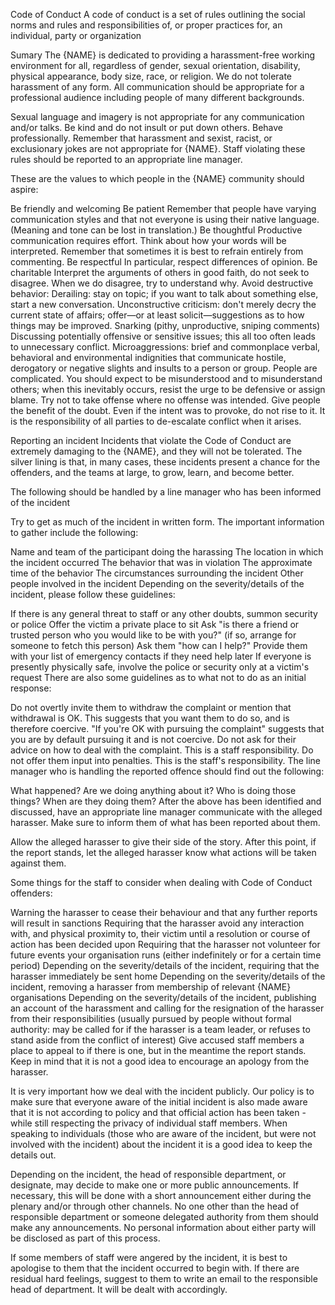 Code of Conduct
A code of conduct is a set of rules outlining the social norms and rules and responsibilities of, or proper practices for, an individual, party or organization

Sumary
The {NAME} is dedicated to providing a harassment-free working environment for all, regardless of gender, sexual orientation, disability, physical appearance, body size, race, or religion. We do not tolerate harassment of any form. All communication should be appropriate for a professional audience including people of many different backgrounds.

Sexual language and imagery is not appropriate for any communication and/or talks. Be kind and do not insult or put down others. Behave professionally. Remember that harassment and sexist, racist, or exclusionary jokes are not appropriate for {NAME}. Staff violating these rules should be reported to an appropriate line manager.

These are the values to which people in the {NAME} community should aspire:

Be friendly and welcoming
Be patient
Remember that people have varying communication styles and that not everyone is using their native language. (Meaning and tone can be lost in translation.)
Be thoughtful
Productive communication requires effort. Think about how your words will be interpreted.
Remember that sometimes it is best to refrain entirely from commenting.
Be respectful
In particular, respect differences of opinion.
Be charitable
Interpret the arguments of others in good faith, do not seek to disagree.
When we do disagree, try to understand why.
Avoid destructive behavior:
Derailing: stay on topic; if you want to talk about something else, start a new conversation.
Unconstructive criticism: don't merely decry the current state of affairs; offer—or at least solicit—suggestions as to how things may be improved.
Snarking (pithy, unproductive, sniping comments)
Discussing potentially offensive or sensitive issues; this all too often leads to unnecessary conflict.
Microaggressions: brief and commonplace verbal, behavioral and environmental indignities that communicate hostile, derogatory or negative slights and insults to a person or group.
People are complicated. You should expect to be misunderstood and to misunderstand others; when this inevitably occurs, resist the urge to be defensive or assign blame. Try not to take offense where no offense was intended. Give people the benefit of the doubt. Even if the intent was to provoke, do not rise to it. It is the responsibility of all parties to de-escalate conflict when it arises.

Reporting an incident
Incidents that violate the Code of Conduct are extremely damaging to the {NAME}, and they will not be tolerated. The silver lining is that, in many cases, these incidents present a chance for the offenders, and the teams at large, to grow, learn, and become better.

The following should be handled by a line manager who has been informed of the incident

Try to get as much of the incident in written form. The important information to gather include the following:

Name and team of the participant doing the harassing
The location in which the incident occurred
The behavior that was in violation
The approximate time of the behavior
The circumstances surrounding the incident
Other people involved in the incident
Depending on the severity/details of the incident, please follow these guidelines:

If there is any general threat to staff or any other doubts, summon security or police
Offer the victim a private place to sit
Ask "is there a friend or trusted person who you would like to be with you?" (if so, arrange for someone to fetch this person)
Ask them "how can I help?"
Provide them with your list of emergency contacts if they need help later
If everyone is presently physically safe, involve the police or security only at a victim's request
There are also some guidelines as to what not to do as an initial response:

Do not overtly invite them to withdraw the complaint or mention that withdrawal is OK. This suggests that you want them to do so, and is therefore coercive. "If you're OK with pursuing the complaint" suggests that you are by default pursuing it and is not coercive.
Do not ask for their advice on how to deal with the complaint. This is a staff responsibility.
Do not offer them input into penalties. This is the staff's responsibility.
The line manager who is handling the reported offence should find out the following:

What happened?
Are we doing anything about it?
Who is doing those things?
When are they doing them?
After the above has been identified and discussed, have an appropriate line manager communicate with the alleged harasser. Make sure to inform them of what has been reported about them.

Allow the alleged harasser to give their side of the story. After this point, if the report stands, let the alleged harasser know what actions will be taken against them.

Some things for the staff to consider when dealing with Code of Conduct offenders:

Warning the harasser to cease their behaviour and that any further reports will result in sanctions
Requiring that the harasser avoid any interaction with, and physical proximity to, their victim until a resolution or course of action has been decided upon
Requiring that the harasser not volunteer for future events your organisation runs (either indefinitely or for a certain time period)
Depending on the severity/details of the incident, requiring that the harasser immediately be sent home
Depending on the severity/details of the incident, removing a harasser from membership of relevant {NAME} organisations
Depending on the severity/details of the incident, publishing an account of the harassment and calling for the resignation of the harasser from their responsibilities (usually pursued by people without formal authority: may be called for if the harasser is a team leader, or refuses to stand aside from the conflict of interest)
Give accused staff members a place to appeal to if there is one, but in the meantime the report stands. Keep in mind that it is not a good idea to encourage an apology from the harasser.

It is very important how we deal with the incident publicly. Our policy is to make sure that everyone aware of the initial incident is also made aware that it is not according to policy and that official action has been taken - while still respecting the privacy of individual staff members. When speaking to individuals (those who are aware of the incident, but were not involved with the incident) about the incident it is a good idea to keep the details out.

Depending on the incident, the head of responsible department, or designate, may decide to make one or more public announcements. If necessary, this will be done with a short announcement either during the plenary and/or through other channels. No one other than the head of responsible department or someone delegated authority from them should make any announcements. No personal information about either party will be disclosed as part of this process.

If some members of staff were angered by the incident, it is best to apologise to them that the incident occurred to begin with. If there are residual hard feelings, suggest to them to write an email to the responsible head of department. It will be dealt with accordingly.
